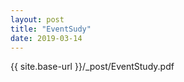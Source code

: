 ```yaml
---
layout: post
title: "EventSudy"
date: 2019-03-14
---
```

{{ site.base-url }}/_post/EventStudy.pdf

      

